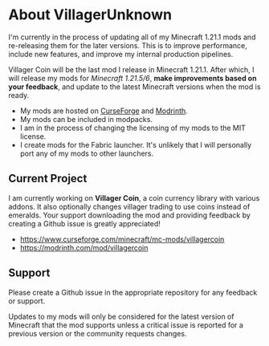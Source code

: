 # About VillagerUnknown

I'm currently in the process of updating all of my Minecraft 1.21.1 mods and re-releasing them for the later versions. This is to improve performance, include new features, and improve my internal production pipelines.

Villager Coin will be the last mod I release in Minecraft 1.21.1. After which, I will release my mods for _Minecraft 1.21.5/6_, **make improvements based on your feedback**, and update to the latest Minecraft versions when the mod is ready.

- My mods are hosted on [CurseForge](https://www.curseforge.com/members/villagerunknown/projects) and [Modrinth](https://modrinth.com/user/VillagerUnknown).
- My mods can be included in modpacks.
- I am in the process of changing the licensing of my mods to the MIT license.
- I create mods for the Fabric launcher. It's unlikely that I will personally port any of my mods to other launchers.

## Current Project

I am currently working on **Villager Coin**, a coin currency library with various addons. It also optionally changes villager trading to use coins instead of emeralds. 
Your support downloading the mod and providing feedback by creating a Github issue is greatly appreciated!

- https://www.curseforge.com/minecraft/mc-mods/villagercoin
- https://modrinth.com/mod/villagercoin

## Support

Please create a Github issue in the appropriate repository for any feedback or support. 

Updates to my mods will only be considered for the latest version of Minecraft that the mod supports unless a critical issue is reported for a previous version or the community requests changes.
